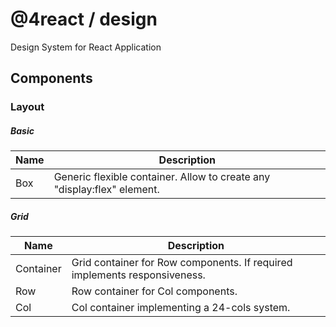 # @4react / design

Design System for React Application

## Components

### Layout

##### Basic

| Name | Description |
| --- | --- |
| Box | Generic flexible container. Allow to create any "display:flex" element. |

##### Grid

| Name | Description |
| --- | --- |
| Container | Grid container for Row components. If required implements responsiveness. |
| Row | Row container for Col components. |
| Col | Col container implementing a 24-cols system. |

